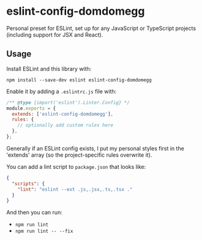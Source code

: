 # eslint-config-domdomegg

Personal preset for ESLint, set up for any JavaScript or TypeScript projects (including support for JSX and React).

## Usage

Install ESLint and this library with:

```
npm install --save-dev eslint eslint-config-domdomegg
```

Enable it by adding a `.eslintrc.js` file with:

```js
/** @type {import('eslint').Linter.Config} */
module.exports = {
  extends: ['eslint-config-domdomegg'],
  rules: {
    // optionally add custom rules here
  },
};
```

Generally if an ESLint config exists, I put my personal styles first in the 'extends' array (so the project-specific rules overwrite it).

You can add a lint script to `package.json` that looks like:

```json
{
  "scripts": {
    "lint": "eslint --ext .js,.jsx,.ts,.tsx ."
  }
}
```

And then you can run:
- `npm run lint`
- `npm run lint -- --fix`
